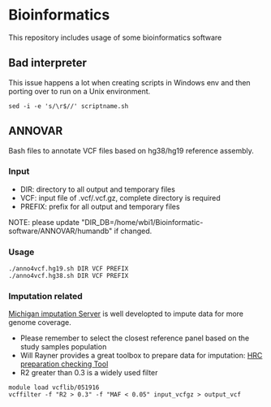 # Bioinformatics
This repository includes usage of some bioinformatics software

## Bad interpreter  
This issue happens a lot when creating scripts in Windows env and then porting over to run on a Unix environment.
```
sed -i -e 's/\r$//' scriptname.sh
```

## ANNOVAR
Bash files to annotate VCF files based on hg38/hg19 reference assembly.

### Input
- DIR: directory to all output and temporary files
- VCF: input file of .vcf/.vcf.gz, complete directory is required
- PREFIX: prefix for all output and temporary files

NOTE: please update "DIR_DB=/home/wbi1/Bioinformatic-software/ANNOVAR/humandb" if changed.
### Usage
```
./anno4vcf.hg19.sh DIR VCF PREFIX
./anno4vcf.hg38.sh DIR VCF PREFIX
```

### Imputation related
[Michigan imputation Server](https://imputationserver.sph.umich.edu/index.html#!pages/home) is well developted to impute data for more genome coverage.
- Please remember to select the closest reference panel based on the study samples population
- Will Rayner provides a great toolbox to prepare data for imputation: [HRC preparation checking Tool](http://www.well.ox.ac.uk/~wrayner/tools/)
- R2 greater than 0.3 is a widely used filter
```
module load vcflib/051916
vcffilter -f "R2 > 0.3" -f "MAF < 0.05" input_vcfgz > output_vcf  
```
